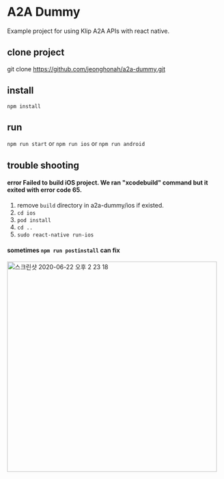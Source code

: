 # A2A Dummy
Example project for using Klip A2A APIs with react native.

## clone project
git clone https://github.com/jeonghonah/a2a-dummy.git

## install
`npm install`

## run
`npm run start`
or
`npm run ios`
or
`npm run android`

## trouble shooting
#### error Failed to build iOS project. We ran "xcodebuild" command but it exited with error code 65.
1. remove `build` directory in a2a-dummy/ios if existed. 
2. `cd ios`
3. `pod install`
4. `cd ..`
5. `sudo react-native run-ios`

#### sometimes `npm run postinstall` can fix

<img width="491" alt="스크린샷 2020-06-22 오후 2 23 18" src="https://user-images.githubusercontent.com/4974738/85251326-06c5b080-b494-11ea-83f1-b700d830bfc4.png">
